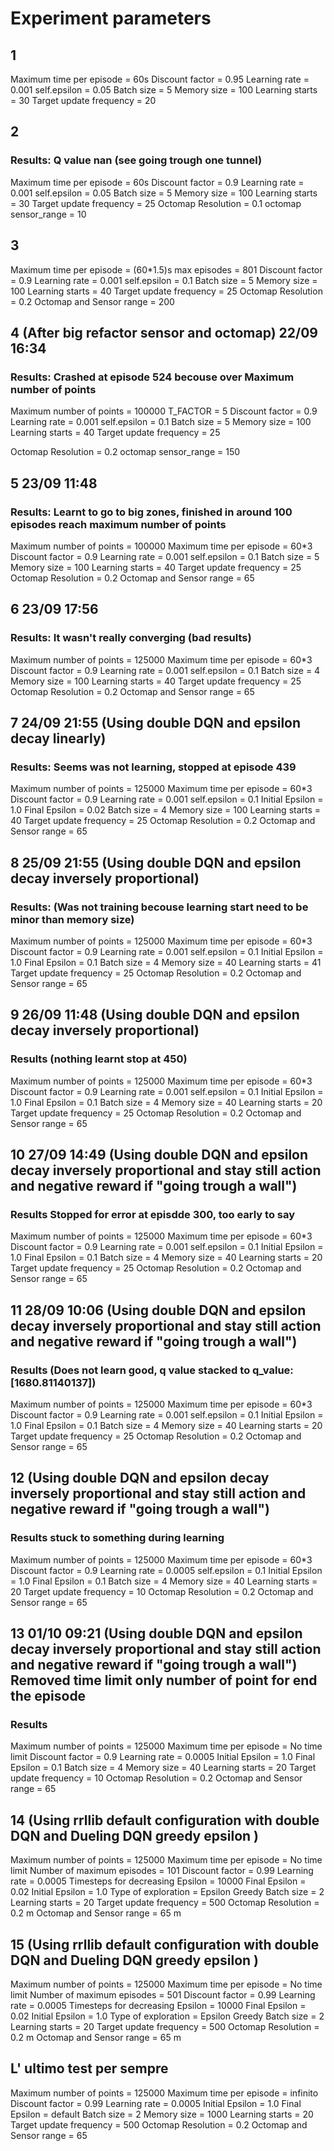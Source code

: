 # Experiment parameters

## 1

Maximum time per episode = 60s
Discount factor = 0.95
Learning rate = 0.001
self.epsilon = 0.05
Batch size = 5
Memory size = 100
Learning starts = 30
Target update frequency = 20

## 2
### Results: Q value nan (see going trough one tunnel)

Maximum time per episode = 60s
Discount factor = 0.9
Learning rate = 0.001
self.epsilon = 0.05
Batch size = 5
Memory size = 100
Learning starts = 30
Target update frequency = 25
Octomap Resolution = 0.1
octomap sensor_range = 10


## 3

Maximum time per episode = (60*1.5)s
max episodes = 801
Discount factor = 0.9
Learning rate = 0.001
self.epsilon = 0.1
Batch size = 5
Memory size = 100
Learning starts = 40
Target update frequency = 25
Octomap Resolution = 0.2
Octomap and Sensor range = 200


## 4 (After big refactor sensor and octomap) 22/09 16:34 
### Results: Crashed at episode 524 becouse over Maximum number of points

Maximum number of points = 100000
T_FACTOR = 5
Discount factor = 0.9
Learning rate = 0.001
self.epsilon = 0.1
Batch size = 5
Memory size = 100
Learning starts = 40
Target update frequency = 25

Octomap Resolution = 0.2
octomap sensor_range = 150

## 5 23/09 11:48
### Results: Learnt to go to big zones, finished in around 100 episodes reach maximum number of points


Maximum number of points = 100000
Maximum time per episode = 60*3
Discount factor = 0.9
Learning rate = 0.001
self.epsilon = 0.1
Batch size = 5
Memory size = 100
Learning starts = 40
Target update frequency = 25
Octomap Resolution = 0.2
Octomap and Sensor range = 65

## 6 23/09 17:56
### Results: It wasn't really converging (bad results)

Maximum number of points = 125000
Maximum time per episode = 60*3
Discount factor = 0.9
Learning rate = 0.001
self.epsilon = 0.1
Batch size = 4
Memory size = 100
Learning starts = 40
Target update frequency = 25
Octomap Resolution = 0.2
Octomap and Sensor range = 65

## 7 24/09 21:55 (Using double DQN and epsilon decay linearly)
### Results: Seems was not learning, stopped at episode 439

Maximum number of points = 125000
Maximum time per episode = 60*3
Discount factor = 0.9
Learning rate = 0.001
self.epsilon = 0.1
Initial Epsilon = 1.0
Final Epsilon = 0.02
Batch size = 4
Memory size = 100
Learning starts = 40
Target update frequency = 25
Octomap Resolution = 0.2
Octomap and Sensor range = 65

## 8 25/09 21:55 (Using double DQN and epsilon decay inversely proportional)
### Results: (Was not training becouse learning start need to be minor than memory size)

Maximum number of points = 125000
Maximum time per episode = 60*3
Discount factor = 0.9
Learning rate = 0.001
self.epsilon = 0.1
Initial Epsilon = 1.0
Final Epsilon = 0.1
Batch size = 4
Memory size = 40
Learning starts = 41
Target update frequency = 25
Octomap Resolution = 0.2
Octomap and Sensor range = 65

## 9 26/09 11:48 (Using double DQN and epsilon decay inversely proportional)
### Results (nothing learnt stop at 450)

Maximum number of points = 125000
Maximum time per episode = 60*3
Discount factor = 0.9
Learning rate = 0.001
self.epsilon = 0.1
Initial Epsilon = 1.0
Final Epsilon = 0.1
Batch size = 4
Memory size = 40
Learning starts = 20
Target update frequency = 25
Octomap Resolution = 0.2
Octomap and Sensor range = 65

## 10 27/09 14:49 (Using double DQN and epsilon decay inversely proportional and stay still action and negative reward if "going trough a wall")
### Results Stopped for error at episdde 300, too early to say

Maximum number of points = 125000
Maximum time per episode = 60*3
Discount factor = 0.9
Learning rate = 0.001
self.epsilon = 0.1
Initial Epsilon = 1.0
Final Epsilon = 0.1
Batch size = 4
Memory size = 40
Learning starts = 20
Target update frequency = 25
Octomap Resolution = 0.2
Octomap and Sensor range = 65

## 11 28/09 10:06  (Using double DQN and epsilon decay inversely proportional and stay still action and negative reward if "going trough a wall")
### Results (Does not learn good, q value stacked to q_value: [1680.81140137])


Maximum number of points = 125000
Maximum time per episode = 60*3
Discount factor = 0.9
Learning rate = 0.001
self.epsilon = 0.1
Initial Epsilon = 1.0
Final Epsilon = 0.1
Batch size = 4
Memory size = 40
Learning starts = 20
Target update frequency = 25
Octomap Resolution = 0.2
Octomap and Sensor range = 65


## 12  (Using double DQN and epsilon decay inversely proportional and stay still action and negative reward if "going trough a wall")
### Results stuck to something during learning


Maximum number of points = 125000
Maximum time per episode = 60*3
Discount factor = 0.9
Learning rate = 0.0005
self.epsilon = 0.1
Initial Epsilon = 1.0
Final Epsilon = 0.1
Batch size = 4
Memory size = 40
Learning starts = 20
Target update frequency = 10
Octomap Resolution = 0.2
Octomap and Sensor range = 65

## 13 01/10 09:21 (Using double DQN and epsilon decay inversely proportional and stay still action and negative reward if "going trough a wall") Removed time limit only number of point for end the episode
### Results 


Maximum number of points = 125000
Maximum time per episode = No time limit
Discount factor = 0.9
Learning rate = 0.0005
Initial Epsilon = 1.0
Final Epsilon = 0.1
Batch size = 4
Memory size = 40
Learning starts = 20
Target update frequency = 10
Octomap Resolution = 0.2
Octomap and Sensor range = 65

## 14 (Using rrllib default configuration with double DQN and Dueling DQN greedy epsilon )

Maximum number of points = 125000
Maximum time per episode = No time limit
Number of maximum episodes = 101
Discount factor = 0.99
Learning rate = 0.0005
Timesteps for decreasing Epsilon = 10000
Final Epsilon = 0.02
Initial Epsilon = 1.0
Type of exploration = Epsilon Greedy
Batch size = 2
Learning starts = 20
Target update frequency = 500
Octomap Resolution = 0.2 m
Octomap and Sensor range = 65 m

## 15 (Using rrllib default configuration with double DQN and Dueling DQN greedy epsilon )

Maximum number of points = 125000
Maximum time per episode = No time limit
Number of maximum episodes = 501
Discount factor = 0.99
Learning rate = 0.0005
Timesteps for decreasing Epsilon = 10000
Final Epsilon = 0.02
Initial Epsilon = 1.0
Type of exploration = Epsilon Greedy
Batch size = 2
Learning starts = 20
Target update frequency = 500
Octomap Resolution = 0.2 m
Octomap and Sensor range = 65 m

## L' ultimo test per sempre


Maximum number of points = 125000
Maximum time per episode = infinito
Discount factor = 0.99
Learning rate = 0.0005
Initial Epsilon = 1.0
Final Epsilon = default
Batch size = 2
Memory size = 1000
Learning starts = 20
Target update frequency = 500
Octomap Resolution = 0.2
Octomap and Sensor range = 65